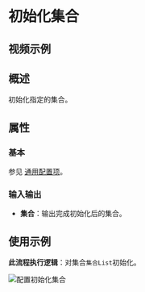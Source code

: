 # 初始化集合

## 视频示例

## 概述

初始化指定的集合。

## 属性

### 基本

参见 [通用配置项](../Appendix/CommonConfigurationItems.md)。

### 输入输出

- **集合**：输出完成初始化后的集合。

## 使用示例

**此流程执行逻辑**：对集合`集合List`初始化。

![配置初始化集合](https://docimages.blob.core.chinacloudapi.cn/images/Activities/InitializeCollectionActivity1.png)
